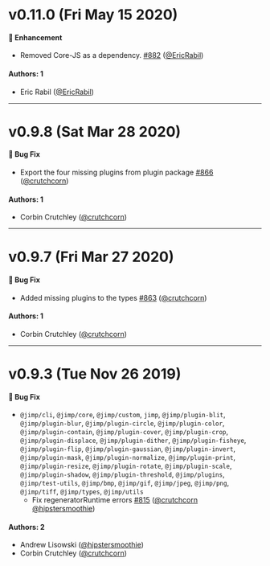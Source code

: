# v0.11.0 (Fri May 15 2020)

#### 🚀 Enhancement

- Removed Core-JS as a dependency. [#882](https://github.com/oliver-moran/jimp/pull/882) ([@EricRabil](https://github.com/EricRabil))

#### Authors: 1

- Eric Rabil ([@EricRabil](https://github.com/EricRabil))

---

# v0.9.8 (Sat Mar 28 2020)

#### 🐛 Bug Fix

- Export the four missing plugins from plugin package [#866](https://github.com/oliver-moran/jimp/pull/866) ([@crutchcorn](https://github.com/crutchcorn))

#### Authors: 1

- Corbin Crutchley ([@crutchcorn](https://github.com/crutchcorn))

---

# v0.9.7 (Fri Mar 27 2020)

#### 🐛 Bug Fix

- Added missing plugins to the types [#863](https://github.com/oliver-moran/jimp/pull/863) ([@crutchcorn](https://github.com/crutchcorn))

#### Authors: 1

- Corbin Crutchley ([@crutchcorn](https://github.com/crutchcorn))

---

# v0.9.3 (Tue Nov 26 2019)

#### 🐛  Bug Fix

- `@jimp/cli`, `@jimp/core`, `@jimp/custom`, `jimp`, `@jimp/plugin-blit`, `@jimp/plugin-blur`, `@jimp/plugin-circle`, `@jimp/plugin-color`, `@jimp/plugin-contain`, `@jimp/plugin-cover`, `@jimp/plugin-crop`, `@jimp/plugin-displace`, `@jimp/plugin-dither`, `@jimp/plugin-fisheye`, `@jimp/plugin-flip`, `@jimp/plugin-gaussian`, `@jimp/plugin-invert`, `@jimp/plugin-mask`, `@jimp/plugin-normalize`, `@jimp/plugin-print`, `@jimp/plugin-resize`, `@jimp/plugin-rotate`, `@jimp/plugin-scale`, `@jimp/plugin-shadow`, `@jimp/plugin-threshold`, `@jimp/plugins`, `@jimp/test-utils`, `@jimp/bmp`, `@jimp/gif`, `@jimp/jpeg`, `@jimp/png`, `@jimp/tiff`, `@jimp/types`, `@jimp/utils`
  - Fix regeneratorRuntime errors [#815](https://github.com/oliver-moran/jimp/pull/815) ([@crutchcorn](https://github.com/crutchcorn) [@hipstersmoothie](https://github.com/hipstersmoothie))

#### Authors: 2

- Andrew Lisowski ([@hipstersmoothie](https://github.com/hipstersmoothie))
- Corbin Crutchley ([@crutchcorn](https://github.com/crutchcorn))
